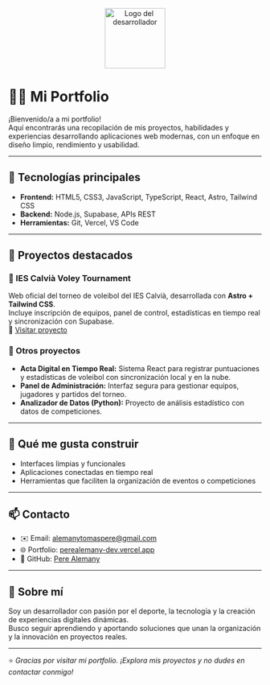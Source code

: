 <p align="center">
  <img src="./developer-logo.png" alt="Logo del desarrollador" width="120" />
</p>

# 🧑‍💻 Mi Portfolio

¡Bienvenido/a a mi portfolio!  
Aquí encontrarás una recopilación de mis proyectos, habilidades y experiencias desarrollando aplicaciones web modernas, con un enfoque en diseño limpio, rendimiento y usabilidad.

---

## 🚀 Tecnologías principales

- **Frontend:** HTML5, CSS3, JavaScript, TypeScript, React, Astro, Tailwind CSS  
- **Backend:** Node.js, Supabase, APIs REST  
- **Herramientas:** Git, Vercel, VS Code  

---

## 💼 Proyectos destacados

### 🏐 IES Calvià Voley Tournament
Web oficial del torneo de voleibol del IES Calvià, desarrollada con **Astro + Tailwind CSS**.  
Incluye inscripción de equipos, panel de control, estadísticas en tiempo real y sincronización con Supabase.  
🔗 [Visitar proyecto](https://voley.iescalvia.com)

### 🧠 Otros proyectos
- **Acta Digital en Tiempo Real:** Sistema React para registrar puntuaciones y estadísticas de voleibol con sincronización local y en la nube.  
- **Panel de Administración:** Interfaz segura para gestionar equipos, jugadores y partidos del torneo.  
- **Analizador de Datos (Python):** Proyecto de análisis estadístico con datos de competiciones.

---

## 🧰 Qué me gusta construir

- Interfaces limpias y funcionales  
- Aplicaciones conectadas en tiempo real  
- Herramientas que faciliten la organización de eventos o competiciones  

---

## 📫 Contacto

- ✉️ Email: [alemanytomaspere@gmail.com](mailto:valemannytomaspere@gmail.com)  
- 🌐 Portfolio: [perealemany-dev.vercel.app](https://perealemany-dev.vercel.app)  
- 💼 GitHub: [Pere Alemany](https://github.com/basquetlover)

---

## 💬 Sobre mí

Soy un desarrollador con pasión por el deporte, la tecnología y la creación de experiencias digitales dinámicas.  
Busco seguir aprendiendo y aportando soluciones que unan la organización y la innovación en proyectos reales.

---

⭐️ *Gracias por visitar mi portfolio. ¡Explora mis proyectos y no dudes en contactar conmigo!*
